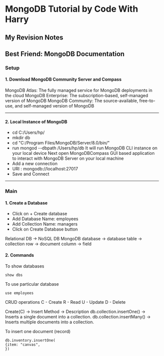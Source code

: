 # MongoDB Tutorial by Code With Harry 

## My Revision Notes

## Best Friend: MongoDB Documentation

### Setup

#### 1. Download MongoDB Community Server and Compass
MongoDB Atlas: The fully managed service for MongoDB deployments in the cloud
MongoDB Enterprise: The subscription-based, self-managed version of MongoDB
MongoDB Community: The source-available, free-to-use, and self-managed version of MongoDB

---

#### 2. Local Instance of MongoDB

- cd C:/Users/hp/
- mkdir db
- cd "C:/Program Files/MongoDB/Server/8.0/bin/"
- run mongod --dbpath /Users/hp/db
It will run MongoDB CLI instance on your local device 
Next open MongoDBCompass GUI based application to interact with MongoDB Server on your local machine
- Add a new connection
- URI : mongodb://localhost:27017
- Save and Connect

---

### Main

#### 1. Create a Database 

- Click on + Create database
- Add Database Name: employees
- Add Collection Name: managers 
- Click on Create Database button

Relational DB -> NoSQL DB MongoDB
database -> database
table -> collection
row -> document
column -> field

#### 2. Commands

To show databases
```
show dbs 
```

To use particular database
```
use employees 
```

CRUD operations
C - Create 
R - Read 
U - Update 
D - Delete

Create(C) -> Insert
Method -> Description
db.collection.insertOne() -> Inserts a single document into a collection.
db.collection.insertMany() -> Inserts multiple documents into a collection.

To insert one document (record)
```
db.inventory.insertOne(
{item: "canvas",
})
```